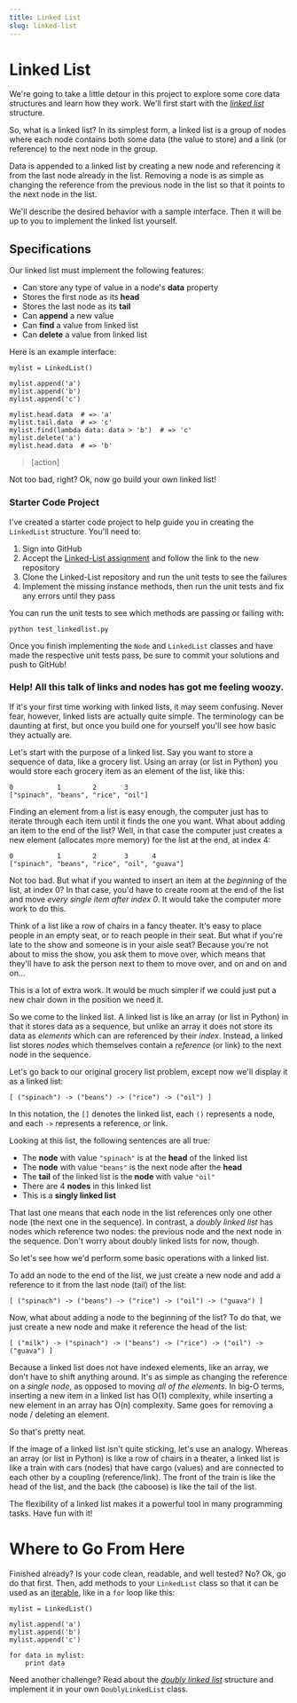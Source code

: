 ```yaml
---
title: Linked List
slug: linked-list
---
```


Linked List
==

We're going to take a little detour in this project to explore some core data structures and learn how they work. We'll first start with the [*linked list*](https://en.wikipedia.org/wiki/Linked_list) structure.

So, what is a linked list? In its simplest form, a linked list is a group of nodes where each node contains both some data (the value to store) and a link (or reference) to the next node in the group.

Data is appended to a linked list by creating a new node and referencing it from the last node already in the list. Removing a node is as simple as changing the reference from the previous node in the list so that it points to the next node in the list.

We'll describe the desired behavior with a sample interface. Then it will be up to you to implement the linked list yourself.

## Specifications
Our linked list must implement the following features:

- Can store any type of value in a node's **data** property
- Stores the first node as its **head**
- Stores the last node as its **tail**
- Can **append** a new value
- Can **find** a value from linked list
- Can **delete** a value from linked list

Here is an example interface:

	mylist = LinkedList()

	mylist.append('a')
	mylist.append('b')
	mylist.append('c')

	mylist.head.data  # => 'a'
	mylist.tail.data  # => 'c'
	mylist.find(lambda data: data > 'b')  # => 'c'
	mylist.delete('a')
	mylist.head.data  # => 'b'

> [action]
>
Not too bad, right? Ok, now go build your own linked list!

### Starter Code Project

I've created a starter code project to help guide you in creating the `LinkedList` structure. You'll need to:

1. Sign into GitHub
2. Accept the [Linked-List assignment](https://classroom.github.com/assignment-invitations/9b6d3ce30d111ba7dcaa0ad34763c85c) and follow the link to the new repository
3. Clone the Linked-List repository and run the unit tests to see the failures
4. Implement the missing instance methods, then run the unit tests and fix any errors until they pass

You can run the unit tests to see which methods are passing or failing with:

	python test_linkedlist.py

Once you finish implementing the `Node` and `LinkedList` classes and have made the respective unit tests pass, be sure to commit your solutions and push to GitHub!

### Help! All this talk of links and nodes has got me feeling woozy.

If it's your first time working with linked lists, it may seem confusing. Never fear, however, linked lists are actually quite simple. The terminology can be daunting at first, but once you build one for yourself you'll see how basic they actually are.

Let's start with the purpose of a linked list. Say you want to store a sequence of data, like a grocery list. Using an array (or list in Python) you would store each grocery item as an element of the list, like this:

	0           1        2       3
	["spinach", "beans", "rice", "oil"]

Finding an element from a list is easy enough, the computer just has to iterate through each item until it finds the one you want. What about adding an item to the end of the list? Well, in that case the computer just creates a new element (allocates more memory) for the list at the end, at index 4:

	0           1        2       3      4
	["spinach", "beans", "rice", "oil", "guava"]

Not too bad. But what if you wanted to insert an item at the _beginning_ of the list, at index 0? In that case, you'd have to create room at the end of the list and move _every single item after index 0_. It would take the computer more work to do this.

Think of a list like a row of chairs in a fancy theater. It's easy to place people in an empty seat, or to reach people in their seat. But what if you're late to the show and someone is in your aisle seat? Because you're not about to miss the show, you ask them to move over, which means that they'll have to ask the person next to them to move over, and on and on and on...

This is a lot of extra work. It would be much simpler if we could just put a new chair down in the position we need it.

So we come to the linked list. A linked list is like an array (or list in Python) in that it stores data as a sequence, but unlike an array it does not store its data as _elements_ which can are referenced by their _index_. Instead,  a linked list stores _nodes_ which themselves contain a _reference_ (or link) to the next node in the sequence.

Let's go back to our original grocery list problem, except now we'll display it as a linked list:

	[ ("spinach") -> ("beans") -> ("rice") -> ("oil") ]

In this notation, the `[]` denotes the linked list, each `()` represents a node, and each `->` represents a reference, or link.

Looking at this list, the following sentences are all true:

* The **node** with value `"spinach"` is at the **head** of the linked list
* The **node** with value `"beans"` is the next node after the **head**
* The **tail** of the linked list is the **node** with value `"oil"`
* There are 4 **nodes** in this linked list
* This is a **singly linked list**

That last one means that each node in the list references only one other node (the next one in the sequence). In contrast, a _doubly linked list_ has nodes which reference two nodes: the previous node and the next node in the sequence. Don't worry about doubly linked lists for now, though.

So let's see how we'd perform some basic operations with a linked list.

To add an node to the end of the list, we just create a new node and add a reference to it from the last node (tail) of the list:

	[ ("spinach") -> ("beans") -> ("rice") -> ("oil") -> ("guava") ]

Now, what about adding a node to the beginning of the list? To do that, we just create a new node and make it reference the head of the list:

	[ ("milk") -> ("spinach") -> ("beans") -> ("rice") -> ("oil") -> ("guava") ]

Because a linked list does not have indexed elements, like an array, we don't have to shift anything around. It's as simple as changing the reference on a _single node_, as opposed to moving _all of the elements_. In big-O terms, inserting a new item in a linked list has O(1) complexity, while inserting a new element in an array has O(n) complexity. Same goes for removing a node / deleting an element.

So that's pretty neat.

If the image of a linked list isn't quite sticking, let's use an analogy. Whereas an array (or list in Python) is like a row of chairs in a theater, a linked list is like a train with cars (nodes) that have cargo (values) and are connected to each other by a coupling (reference/link). The front of the train is like the head of the list, and the back (the caboose) is like the tail of the list.

The flexibility of a linked list makes it a powerful tool in many programming tasks. Have fun with it!

Where to Go From Here
==
Finished already? Is your code clean, readable, and well tested? No? Ok, go do that first. Then, add methods to your `LinkedList` class so that it can be used as an [iterable](https://wiki.python.org/moin/Iterator), like in a `for` loop like this:

	mylist = LinkedList()

	mylist.append('a')
	mylist.append('b')
	mylist.append('c')

	for data in mylist:
		print data

Need another challenge? Read about the [*doubly linked list*](https://en.wikipedia.org/wiki/Doubly_linked_list) structure and implement it in your own `DoublyLinkedList` class.
